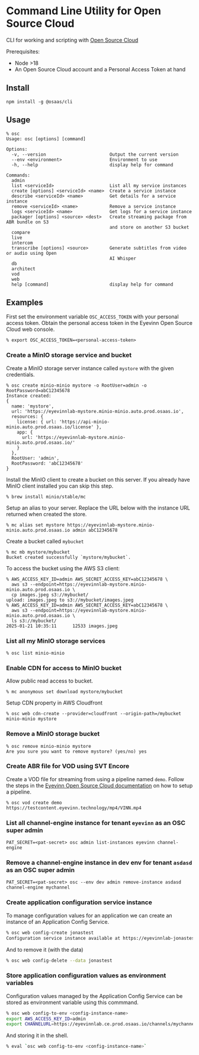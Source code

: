 # Command Line Utility for Open Source Cloud

CLI for working and scripting with [Open Source Cloud](www.osaas.io)

Prerequisites:

- Node >18
- An Open Source Cloud account and a Personal Access Token at hand

## Install

```
npm install -g @osaas/cli
```

## Usage

```
% osc
Usage: osc [options] [command]

Options:
  -v, --version                        Output the current version
  --env <environment>                  Environment to use
  -h, --help                           display help for command

Commands:
  admin
  list <serviceId>                     List all my service instances
  create [options] <serviceId> <name>  Create a service instance
  describe <serviceId> <name>          Get details for a service instance
  remove <serviceId> <name>            Remove a service instance
  logs <serviceId> <name>              Get logs for a service instance
  packager [options] <source> <dest>   Create streaming package from ABR bundle on S3
                                       and store on another S3 bucket
  compare
  live
  intercom
  transcribe [options] <source>        Generate subtitles from video or audio using Open
                                       AI Whisper
  db
  architect
  vod
  web
  help [command]                       display help for command
```

## Examples

First set the environment variable `OSC_ACCESS_TOKEN` with your personal access token. Obtain the personal access token in the Eyevinn Open Source Cloud web console.

```
% export OSC_ACCESS_TOKEN=<personal-access-token>
```

### Create a MinIO storage service and bucket

Create a MinIO storage server instance called `mystore` with the given credentials.

```
% osc create minio-minio mystore -o RootUser=admin -o RootPassword=abC12345678
Instance created:
{
  name: 'mystore',
  url: 'https://eyevinnlab-mystore.minio-minio.auto.prod.osaas.io',
  resources: {
    license: { url: 'https://api-minio-minio.auto.prod.osaas.io/license' },
    app: {
      url: 'https://eyevinnlab-mystore.minio-minio.auto.prod.osaas.io/'
    }
  },
  RootUser: 'admin',
  RootPassword: 'abC12345678'
}
```

Install the MinIO client to create a bucket on this server. If you already have MinIO client installed you can skip this step.

```
% brew install minio/stable/mc
```

Setup an alias to your server. Replace the URL below with the instance URL returned when created the store.

```
% mc alias set mystore https://eyevinnlab-mystore.minio-minio.auto.prod.osaas.io admin abC12345678
```

Create a bucket called `mybucket`

```
% mc mb mystore/mybucket
Bucket created successfully `mystore/mybucket`.
```

To access the bucket using the AWS S3 client:

```
% AWS_ACCESS_KEY_ID=admin AWS_SECRET_ACCESS_KEY=abC12345678 \
  aws s3 --endpoint=https://eyevinnlab-mystore.minio-minio.auto.prod.osaas.io \
  cp images.jpeg s3://mybucket/
upload: images.jpeg to s3://mybucket/images.jpeg
% AWS_ACCESS_KEY_ID=admin AWS_SECRET_ACCESS_KEY=abC12345678 \
  aws s3 --endpoint=https://eyevinnlab-mystore.minio-minio.auto.prod.osaas.io \
  ls s3://mybucket/
2025-01-21 10:35:11      12533 images.jpeg
```

### List all my MinIO storage services

```
% osc list minio-minio
```

### Enable CDN for access to MinIO bucket

Allow public read access to bucket.

```
% mc anonymous set download mystore/mybucket
```

Setup CDN property in AWS Cloudfront

```
% osc web cdn-create --provider=cloudfront --origin-path=/mybucket minio-minio mystore
```

### Remove a MinIO storage bucket

```
% osc remove minio-minio mystore
Are you sure you want to remove mystore? (yes/no) yes
```

### Create ABR file for VOD using SVT Encore

Create a VOD file for streaming from using a pipeline named `demo`. Follow the steps in the [Eyevinn Open Source Cloud documentation](https://docs.osaas.io/osaas.wiki/Solution%3A-VOD-Transcoding.html#vod-transcoding-and-packaging) on how to setup a pipeline.

```
% osc vod create demo https://testcontent.eyevinn.technology/mp4/VINN.mp4
```

### List all channel-engine instance for tenant `eyevinn` as an OSC super admin

```
PAT_SECRET=<pat-secret> osc admin list-instances eyevinn channel-engine
```

### Remove a channel-engine instance in dev env for tenant `asdasd` as an OSC super admin

```
PAT_SECRET=<pat-secret> osc --env dev admin remove-instance asdasd channel-engine mychannel
```

### Create application configuration service instance

To manage configuration values for an application we can create an instance of an Application Config Service.

```bash
% osc web config-create jonastest
Configuration service instance available at https://eyevinnlab-jonastest.eyevinn-app-config-svc.auto.prod.osaas.io
```

And to remove it (with the data)

```bash
% osc web config-delete --data jonastest
```

### Store application configuration values as environment variables

Configuration values managed by the Application Config Service can be stored as environment variable using this commmand.

```bash
% osc web config-to-env <config-instance-name>
export AWS_ACCESS_KEY_ID=admin
export CHANNELURL=https://eyevinnlab.ce.prod.osaas.io/channels/mychannel/master.m3u8
```

And storing it in the shell.

```bash
% eval `osc web config-to-env <config-instance-name>`
```
